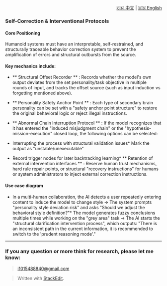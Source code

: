 <p align="right">
  <a href="/AI_structure_reasoning_Fit-human/zh/#/4_System%20Risk%20%26%20Safety%20Protocols/4.2_Self-Correction%20%26%20Interventional%20Protocols.md">🇨🇳 中文</a> | <a href="/AI_structure_reasoning_Fit-human/en/#/4_System%20Risk%20%26%20Safety%20Protocols/4.2_Self-Correction%20%26%20Interventional%20Protocols.md">🇺🇸 English</a>
</p>

  
 ### Self-Correction & Interventional Protocols
#### Core Positioning
Humanoid systems must have an interpretable, self-restrained, and structurally traceable behavior correction system to prevent the amplification of errors and structural outbursts from the source.

#### Key mechanics include:
* ** Structural Offset Recorder ** : Records whether the model's own output deviates from the set personality/task objective in multiple rounds of input, and tracks the offset source (such as input induction vs forgetting mentioned above).
* ** Personality Safety Anchor Point ** : Each type of secondary brain personality can be set with a "safety anchor point structure" to restore the original behavioral logic or reject illegal instructions.
* ** Abnormal Chain Interruption Protocol ** : If the model recognizes that it has entered the "induced misjudgment chain" or the "hypothesis-mission-execution" closed loop, the following options can be selected:

* Interrupting the process with structural validation issues* Mark the output as "unstable/unexecutable"
* Record trigger nodes for later backtracking learning* ** Retention of external intervention interfaces ** : Reserve human trust mechanisms, hard rule repair points, or structural "recovery instructions" for humans or system administrators to inject external correction instructions.

#### Use case diagram
* In a multi-human collaboration, the AI detects a user repeatedly entering content to induce the model to change style → The system prompts "personality style deviation risk" and asks "Should we adjust the behavioral style definition?"* The model generates fuzzy conclusions multiple times while working on the "grey area" task → The AI starts the "structural clarification intervention process", which outputs: "There is an inconsistent path in the current information, it is recommended to switch to the 'prudent reasoning mode'."
---

### If you any question or more think for research, please let me know:
> i1015488840@gmail.com

> Written with [StackEdit](https://stackedit.io/).
